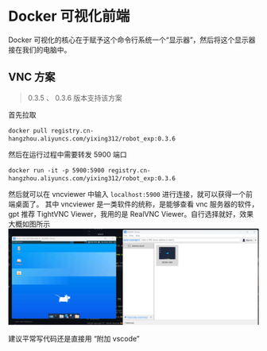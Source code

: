 # Docker 可视化前端

Docker 可视化的核心在于赋予这个命令行系统一个“显示器”，然后将这个显示器接在我们的电脑中。

## VNC 方案

> 0.3.5 、 0.3.6 版本支持该方案

首先拉取

```shell
docker pull registry.cn-hangzhou.aliyuncs.com/yixing312/robot_exp:0.3.6
```

然后在运行过程中需要转发 5900 端口

```shell
docker run -it -p 5900:5900 registry.cn-hangzhou.aliyuncs.com/yixing312/robot_exp:0.3.6
```

然后就可以在 vncviewer 中输入 `localhost:5900` 进行连接，就可以获得一个前端桌面了。
其中 vncviewer 是一类软件的统称，是能够查看 vnc 服务器的软件，gpt 推荐 TightVNC Viewer，我用的是 RealVNC Viewer。自行选择就好，效果大概如图所示
![图 0](images/Realvnc%20viewer%20%E7%A4%BA%E4%BE%8B.png)  

建议平常写代码还是直接用 “附加 vscode”
